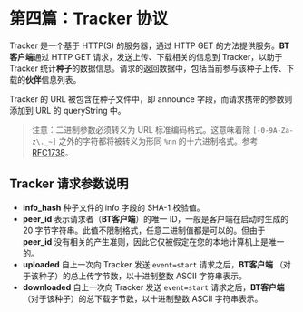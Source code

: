 # 第四篇：Tracker 协议

Tracker 是一个基于 HTTP(S) 的服务器，通过 HTTP GET 的方法提供服务。**BT客户端**通过 HTTP GET 请求，发送上传、下载相关的信息到 Tracker，以助于 Tracker 统计**种子**的数据信息。请求的返回数据中，包括当前参与该种子上传、下载的**伙伴**信息列表。

Tracker 的 URL 被包含在种子文件中，即 announce 字段，而请求携带的参数则添加到 URL 的 queryString 中。

> 注意：二进制参数必须转义为 URL 标准编码格式。这意味着除 `[-0-9A-Za-z\._~]` 之外的字符都将被转义为形同 `%nn` 的十六进制格式。参考 [RFC1738](http://www.faqs.org/rfcs/rfc1738.html)。

## Tracker 请求参数说明

- **info_hash** 种子文件的 info 字段的 SHA-1 校验值。
- **peer_id** 表示请求者（**BT客户端**）的唯一 ID，一般是客户端在启动时生成的 20 字节字符串。此值不限制格式，任意二进制值都是可以的。但由于 **peer_id** 没有相关的产生准则，因此它仅被假定在您的本地计算机上是唯一的。
- **uploaded** 自上一次向 Tracker 发送 `event=start` 请求之后，**BT客户端** （对于该种子）的总上传字节数，以十进制整数 ASCII 字符串表示。
- **downloaded** 自上一次向 Tracker 发送 `event=start` 请求之后，**BT客户端** （对于该种子）的总下载字节数，以十进制整数 ASCII 字符串表示。


